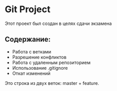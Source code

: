 # Git Project

Этот проект был создан в целях сдачи экзамена

## Содержание:
- Работа с ветками
- Разрешение конфликтов
- Работа с удаленным репозиторием
- Использование .gitignore
- Откат изменений

  




Это строка из двух веток: master + feature.
